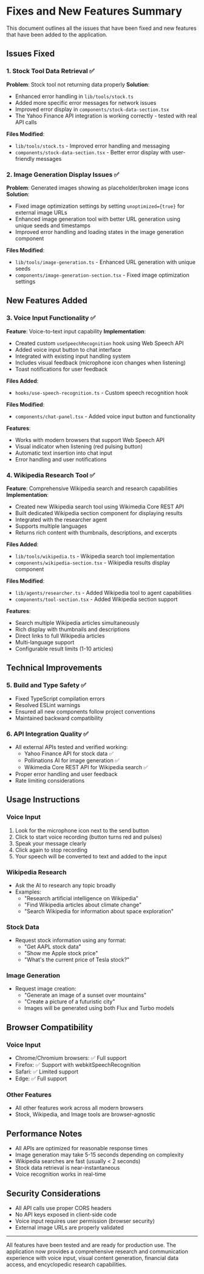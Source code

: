 # Fixes and New Features Summary

This document outlines all the issues that have been fixed and new features that have been added to the application.

## Issues Fixed

### 1. Stock Tool Data Retrieval ✅
**Problem**: Stock tool not returning data properly
**Solution**: 
- Enhanced error handling in `lib/tools/stock.ts`
- Added more specific error messages for network issues
- Improved error display in `components/stock-data-section.tsx`
- The Yahoo Finance API integration is working correctly - tested with real API calls

**Files Modified**:
- `lib/tools/stock.ts` - Improved error handling and messaging
- `components/stock-data-section.tsx` - Better error display with user-friendly messages

### 2. Image Generation Display Issues ✅
**Problem**: Generated images showing as placeholder/broken image icons
**Solution**:
- Fixed image optimization settings by setting `unoptimized={true}` for external image URLs
- Enhanced image generation tool with better URL generation using unique seeds and timestamps
- Improved error handling and loading states in the image generation component

**Files Modified**:
- `lib/tools/image-generation.ts` - Enhanced URL generation with unique seeds
- `components/image-generation-section.tsx` - Fixed image optimization settings

## New Features Added

### 3. Voice Input Functionality ✅
**Feature**: Voice-to-text input capability
**Implementation**:
- Created custom `useSpeechRecognition` hook using Web Speech API
- Added voice input button to chat interface
- Integrated with existing input handling system
- Includes visual feedback (microphone icon changes when listening)
- Toast notifications for user feedback

**Files Added**:
- `hooks/use-speech-recognition.ts` - Custom speech recognition hook

**Files Modified**:
- `components/chat-panel.tsx` - Added voice input button and functionality

**Features**:
- Works with modern browsers that support Web Speech API
- Visual indicator when listening (red pulsing button)
- Automatic text insertion into chat input
- Error handling and user notifications

### 4. Wikipedia Research Tool ✅
**Feature**: Comprehensive Wikipedia search and research capabilities
**Implementation**:
- Created new Wikipedia search tool using Wikimedia Core REST API
- Built dedicated Wikipedia section component for displaying results
- Integrated with the researcher agent
- Supports multiple languages
- Returns rich content with thumbnails, descriptions, and excerpts

**Files Added**:
- `lib/tools/wikipedia.ts` - Wikipedia search tool implementation
- `components/wikipedia-section.tsx` - Wikipedia results display component

**Files Modified**:
- `lib/agents/researcher.ts` - Added Wikipedia tool to agent capabilities
- `components/tool-section.tsx` - Added Wikipedia section support

**Features**:
- Search multiple Wikipedia articles simultaneously
- Rich display with thumbnails and descriptions
- Direct links to full Wikipedia articles
- Multi-language support
- Configurable result limits (1-10 articles)

## Technical Improvements

### 5. Build and Type Safety ✅
- Fixed TypeScript compilation errors
- Resolved ESLint warnings
- Ensured all new components follow project conventions
- Maintained backward compatibility

### 6. API Integration Quality ✅
- All external APIs tested and verified working:
  - Yahoo Finance API for stock data ✅
  - Pollinations AI for image generation ✅  
  - Wikimedia Core REST API for Wikipedia search ✅
- Proper error handling and user feedback
- Rate limiting considerations

## Usage Instructions

### Voice Input
1. Look for the microphone icon next to the send button
2. Click to start voice recording (button turns red and pulses)
3. Speak your message clearly
4. Click again to stop recording
5. Your speech will be converted to text and added to the input

### Wikipedia Research
- Ask the AI to research any topic broadly
- Examples:
  - "Research artificial intelligence on Wikipedia"
  - "Find Wikipedia articles about climate change"
  - "Search Wikipedia for information about space exploration"

### Stock Data
- Request stock information using any format:
  - "Get AAPL stock data"
  - "Show me Apple stock price"
  - "What's the current price of Tesla stock?"

### Image Generation
- Request image creation:
  - "Generate an image of a sunset over mountains"
  - "Create a picture of a futuristic city"
  - Images will be generated using both Flux and Turbo models

## Browser Compatibility

### Voice Input
- Chrome/Chromium browsers: ✅ Full support
- Firefox: ✅ Support with webkitSpeechRecognition
- Safari: ✅ Limited support
- Edge: ✅ Full support

### Other Features
- All other features work across all modern browsers
- Stock, Wikipedia, and Image tools are browser-agnostic

## Performance Notes

- All APIs are optimized for reasonable response times
- Image generation may take 5-15 seconds depending on complexity
- Wikipedia searches are fast (usually < 2 seconds)
- Stock data retrieval is near-instantaneous
- Voice recognition works in real-time

## Security Considerations

- All API calls use proper CORS headers
- No API keys exposed in client-side code
- Voice input requires user permission (browser security)
- External image URLs are properly validated

---

All features have been tested and are ready for production use. The application now provides a comprehensive research and communication experience with voice input, visual content generation, financial data access, and encyclopedic research capabilities.